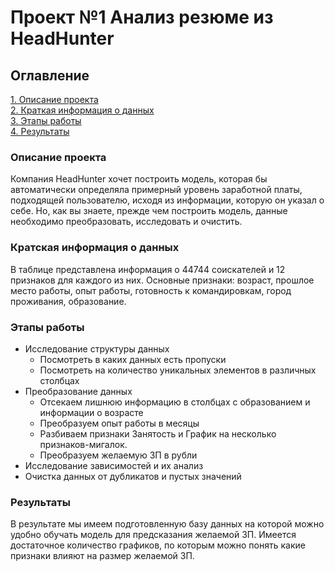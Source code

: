 # Проект №1 Анализ резюме из HeadHunter
## Оглавление

[1. Описание проекта](https://github.com/Nishi3115/DataCleaningProject_hh.ru/README.md#Описание-проекта)  
[2. Краткая информация о данных](https://github.com/Nishi3115/DataCleaningProject_hh.ru/README.md#Краткая-информация-о-данных)  
[3. Этапы работы](https://github.com/Nishi3115/DataCleaningProject_hh.ru/README.md#Этапы-работы)  
[4. Результаты](https://github.com/Nishi3115/DataCleaningProject_hh.ru/README.md#Результаты)  

### Описание проекта
Компания HeadHunter хочет построить модель, которая бы автоматически определяла примерный уровень заработной платы, подходящей пользователю, исходя из информации, которую он указал о себе. Но, как вы знаете, прежде чем построить модель, данные необходимо преобразовать, исследовать и очистить.

### Кратская информация о данных
В таблице представлена информация о 44744 соискателей и 12 признаков для каждого из них. Основные признаки: возраст, прошлое место работы, опыт работы, готовность к командировкам, город проживания, образование. 

### Этапы работы

* Исследование структуры данных  
    + Посмотреть в каких данных есть пропуски  
    + Посмотреть на количество уникальных элементов в различных столбцах  
* Преобразование данных  
    + Отсекаем лишнюю информацию в столбцах с образованием и информации о возрасте  
    + Преобразуем опыт работы в месяцы  
    + Разбиваем признаки Занятость и График на несколько признаков-мигалок.
    + Преобразуем желаемую ЗП в рубли  
* Исследование зависимостей и их анализ
* Очистка данных от дубликатов и пустых значений  

### Результаты
В результате мы имеем подготовленную базу данных на которой можно удобно обучать модель для предсказания желаемой ЗП. Имеется достаточное количество графиков, по которым можно понять какие признаки влияют на размер желаемой ЗП.